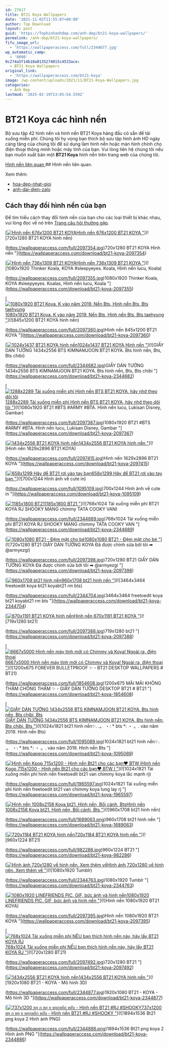 ```yaml
---
id: 27617
title: BT21 Koya Wallpapers
date: '2021-11-02T11:55:07+00:00'
author: Top Download
layout: post
guid: 'https://Tophinhanhdep.com/anh-dep/bt21-koya-wallpapers/'
permalink: /anh-dep/bt21-koya-wallpapers/
fifu_image_url:
  - 'https://wallpaperaccess.com/full/2344677.jpg'
wp_automatic_camp:
  - '8098'
0c274a5f14b18a0135274015c4533ace:
  - BT21 Koya Wallpapers
original_link:
  - 'https://wallpaperaccess.com/bt21-koya'
image: /wp-content/uploads/2021/11/BT21-Koya-Wallpapers.jpg
categories:
  - Ảnh Đẹp
lastmod: '2025-02-19T13:05:54.559Z'
---
```

# BT21 Koya các hình nền

Bộ sưu tập 42 hình nền và hình nền BT21 Koya hàng đầu có sẵn để tải xuống miễn phí. Chúng tôi hy vọng bạn thích bộ sưu tập hình ảnh HD ngày càng tăng của chúng tôi để sử dụng làm hình nền hoặc màn hình chính cho điện thoại thông minh hoặc máy tính của bạn. Vui lòng liên hệ chúng tôi nếu bạn muốn xuất bản một **BT21 Koya** hình nền trên trang web của chúng tôi.

[Hình nền liên quan ](#related) ## Hình nền liên quan.

   
 Xem thêm:

   
- [hoa-dep-nhat-gioi](https://tophinhanhdep.com/hinh-hoa-dep/hoa-dep-nhat-gioi/)
- [anh-dai-dien-zalo](https://tophinhanhdep.com/anh-avatar/anh-dai-dien-zalo/)

## Cách thay đổi hình nền của bạn

Để tìm hiểu cách thay đổi hình nền của bạn cho các loại thiết bị khác nhau, vui lòng đọc về nó trên [Trang câu hỏi thường gặp](https://tophinhanhdep.com/faq/).

  
[[![Hình nền 676x1200 BT21 KOYA](https://wallpaperaccess.com/full/2344677.jpg)Hình nền 676x1200 BT21 KOYA "](https://wallpaperaccess.com/download/bt21-koya-2344677)](![720x1280 BT21 KOYA hình nền)

(https://wallpaperaccess.com/full/2097354.jpg)720x1280 BT21 KOYA Hình nền "](https://wallpaperaccess.com/download/bt21-koya-2097354)

[[![Hình nền 736x1309 BT21 KOYA](https://wallpaperaccess.com/full/2097352.jpg)Hình nền 736x1309 BT21 KOYA "](https://wallpaperaccess.com/download/bt21-koya-2097352)](![1080x1920 Thinker Koala, KOYA #sleepyeyes.  Koala, Hình nền lucu, Koala)

(https://wallpaperaccess.com/full/2097355.jpg)1080x1920 Thinker Koala, KOYA #sleepyeyes. Koalas, Hình nền lucu, Koala "](https://wallpaperaccess.com/download/bt21-koya-2097355)

[[![1080x1920 BT21 Koya.  K vào năm 2019. Nền Bts, Hình nền Bts, Bts taehyung](https://wallpaperaccess.com/full/1095138.jpg)1080x1920 BT21 Koya. K vào năm 2019. Nền Bts, Hình nền Bts, Bts taehyung "](https://wallpaperaccess.com/download/bt21-koya-1095138)](![845x1200 BT21 KOYA hình nền)

(https://wallpaperaccess.com/full/2097360.jpg)Hình nền 845x1200 BT21 KOYA "](https://wallpaperaccess.com/download/bt21-koya-2097360)

[[![1024x1437 BT21 KOYA hình nền](https://wallpaperaccess.com/full/2097359.jpg)1024x1437 BT21 KOYA Hình nền "](https://wallpaperaccess.com/download/bt21-koya-2097359)](![GIẤY DÁN TƯỜNG 1434x2556 BTS KIMNAMJOON BT21 KOYA.  Bts hình nền, Bts, Bts chibi)

(https://wallpaperaccess.com/full/2344682.jpg)GIẤY DÁN TƯỜNG 1434x2556 BTS KIMNAMJOON BT21 KOYA. Bts hình nền, Bts, Bts chibi "](https://wallpaperaccess.com/download/bt21-koya-2344682)

[[![1288x2289 Tải xuống miễn phí Hình nền BTS BT21 KOYA, hãy nhớ theo dõi tôi](https://wallpaperaccess.com/full/1095108.jpg)1288x2289 Tải xuống miễn phí Hình nền BTS BT21 KOYA, hãy nhớ theo dõi tôi "](https://wallpaperaccess.com/download/bt21-koya-1095108)](![1080x1920 BT21 #BTS #ARMY #BTA.  Hình nền lucu, Lukisan Disney, Gambar)

(https://wallpaperaccess.com/full/2097367.jpg)1080x1920 BT21 #BTS #ARMY #BTA. Hình nền lucu, Lukisan Disney, Gambar "](https://wallpaperaccess.com/download/bt21-koya-2097367)

[[![1434x2556 BT21 KOYA hình nền](https://wallpaperaccess.com/full/2344685.jpg)1434x2556 BT21 KOYA hình nền "](https://wallpaperaccess.com/download/bt21-koya-2344685)](![Hình nền 1629x2896 BT21 KOYA)

(https://wallpaperaccess.com/full/2097415.jpg)Hình nền 1629x2896 BT21 KOYA "](https://wallpaperaccess.com/download/bt21-koya-2097415)

[[![658x1299 Hãy để BT21 rơi vào tay bạn](https://wallpaperaccess.com/full/2344687.jpg)658x1299 Hãy để BT21 rơi vào tay bạn "](https://wallpaperaccess.com/download/bt21-koya-2344687)](![700x1244 Hình ảnh về cute in)

(https://wallpaperaccess.com/full/1095109.jpg)700x1244 Hình ảnh về cute in "](https://wallpaperaccess.com/download/bt21-koya-1095109)

[[![1185x1800 BT21](https://wallpaperaccess.com/full/2097373.jpg)1185x1800 BT21 "](https://wallpaperaccess.com/download/bt21-koya-2097373)](![768x1024 Tải xuống miễn phí BT21 KOYA RJ SHOOKY MANG chimmy TATA COOKY VAN)

(https://wallpaperaccess.com/full/2344689.jpg)768x1024 Tải xuống miễn phí BT21 KOYA RJ SHOOKY MANG chimmy TATA COOKY VAN "](https://wallpaperaccess.com/download/bt21-koya-2344689)

[[![1080x1080 BT21 - Đệm mặt cho bé](https://wallpaperaccess.com/full/1891191.png)1080x1080 BT21 - Đệm mặt cho bé "](https://wallpaperaccess.com/download/bt21-koya-1891191)](![720x1280 BT21 GIẤY DÁN TƯỜNG KOYA Đã được chỉnh sửa bởi tôi ➡ @armyezgi)

(https://wallpaperaccess.com/full/2097398.jpg)720x1280 BT21 GIẤY DÁN TƯỜNG KOYA Đã được chỉnh sửa bởi tôi ➡ @armyezgi "](https://wallpaperaccess.com/download/bt21-koya-2097398)

[[![960x1708 bt21 hình nền](https://wallpaperaccess.com/full/1484208.png)960x1708 bt21 hình nền "](https://wallpaperaccess.com/download/bt21-koya-1484208)](![3464x3464 freetoedit koya bt21 koyabt21 rm bts)

(https://wallpaperaccess.com/full/2344704.jpg)3464x3464 freetoedit koya bt21 koyabt21 rm bts "](https://wallpaperaccess.com/download/bt21-koya-2344704)

[[![670x1191 BT21 KOYA hình nền](https://wallpaperaccess.com/full/2097361.jpg)Hình nền 670x1191 BT21 KOYA "](https://wallpaperaccess.com/download/bt21-koya-2097361)](![719x1280 bt21)

(https://wallpaperaccess.com/full/2097388.jpg)719x1280 bt21 "](https://wallpaperaccess.com/download/bt21-koya-2097388)

[[![6667x5000 Hình nền máy tính mới có Chimmy và Koya!  Ngoài ra, điện thoại](https://wallpaperaccess.com/full/913163.jpg)6667x5000 Hình nền máy tính mới có Chimmy và Koya! Ngoài ra, điện thoại "](https://wallpaperaccess.com/download/bt21-koya-913163)](![1200x675 FOREVER BULLETPROOF ✨ - BT21 DESKTOP WALLPAPERS # BT21)

(https://wallpaperaccess.com/full/1854608.jpg)1200x675 MÃI MÃI KHÔNG THẤM CHỐNG THẤM ✨ - GIẤY DÁN TƯỜNG DESKTOP BT21 # BT21 "](https://wallpaperaccess.com/download/bt21-koya-1854608)

[[![GIẤY DÁN TƯỜNG 1434x2556 BTS KIMNAMJOON BT21 KOYA.  Bts hình nền, Bts chibi, Bts](https://wallpaperaccess.com/full/729213.jpg)GIẤY DÁN TƯỜNG 1434x2556 BTS KIMNAMJOON BT21 KOYA. Bts hình nền, Bts chibi, Bts "](https://wallpaperaccess.com/download/bt21-koya-729213)](![1024x1821 bt21 hình nền✨.  .。 ・: * bts *: ・ 。.  vào năm 2019. Hình nền Bts)

(https://wallpaperaccess.com/full/1095089.jpg)1024x1821 bt21 hình nền✨. .。 ・: \* bts \*: ・ 。. vào năm 2019. Hình nền Bts "](https://wallpaperaccess.com/download/bt21-koya-1095089)

[[![Hình nền Kpop 715x1200 - Hình nền Bt21 cho các bạn❤️ BTW I](https://wallpaperaccess.com/full/2097386.jpg)Hình nền Kpop 715x1200 - Hình nền Bt21 cho các bạn❤️ BTW I "](https://wallpaperaccess.com/download/bt21-koya-2097386)](![1024x1821 Tải xuống miễn phí hình nền freetoedit bt21 van chimmy koya lắc mạnh rj)

(https://wallpaperaccess.com/full/1965597.jpg)1024x1821 Tải xuống miễn phí hình nền freetoedit bt21 van chimmy koya lung lay rj "](https://wallpaperaccess.com/download/bt21-koya-1965597)

[[![Hình nền 1008x2158 Koya bt21.  Hình nền, Bối cảnh, Bts](https://wallpaperaccess.com/full/2097362.jpg)Hình nền 1008x2158 Koya bt21. Hình nền, Bối cảnh, Bts "](https://wallpaperaccess.com/download/bt21-koya-2097362)](![960x1708 bt21 hình nền)

(https://wallpaperaccess.com/full/1689063.png)960x1708 bt21 hình nền "](https://wallpaperaccess.com/download/bt21-koya-1689063)

[[![720x1184 BT21 KOYA hình nền](https://wallpaperaccess.com/full/2097377.jpg)720x1184 BT21 KOYA hình nền "](https://wallpaperaccess.com/download/bt21-koya-2097377)](![960x1224 BT21)

(https://wallpaperaccess.com/full/982286.jpg)960x1224 BT21 "](https://wallpaperaccess.com/download/bt21-koya-982286)

[[![Hình ảnh 720x1280 về hình nền.  Xem thêm về](https://wallpaperaccess.com/full/2097483.jpg)Hình ảnh 720x1280 về hình nền. Xem thêm về "](https://wallpaperaccess.com/download/bt21-koya-2097483)](![1080x1920 Tumblr)

(https://wallpaperaccess.com/full/2344763.jpg)1080x1920 Tumblr "](https://wallpaperaccess.com/download/bt21-koya-2344763)

[[![1080x1920 LINEFRIENDS PIC.  GIF, bức ảnh và hình nền](https://wallpaperaccess.com/full/1430104.jpg)1080x1920 LINEFRIENDS PIC. GIF, bức ảnh và hình nền "](https://wallpaperaccess.com/download/bt21-koya-1430104)](![Hình nền 1080x1920 BT21 KOYA)

(https://wallpaperaccess.com/full/2097395.jpg)Hình nền 1080x1920 BT21 KOYA "](https://wallpaperaccess.com/download/bt21-koya-2097395)

[[![768x1024 Tải xuống miễn phí NẾU bạn thích hình nền này, hãy lấy BT21 KOYA RJ](https://wallpaperaccess.com/full/2344832.jpg)768x1024 Tải xuống miễn phí NẾU bạn thích hình nền này, hãy lấy BT21 KOYA RJ "](https://wallpaperaccess.com/download/bt21-koya-2344832)](![720x1280 BT21)

(https://wallpaperaccess.com/full/2097492.jpg)720x1280 BT21 "](https://wallpaperaccess.com/download/bt21-koya-2097492)

[[![1434x2556 BT21 KOYA hình nền](https://wallpaperaccess.com/full/2344870.jpg)1434x2556 BT21 KOYA hình nền "](https://wallpaperaccess.com/download/bt21-koya-2344870)](![1920x1080 BT21 - KOYA - Mô hình 3D)

(https://wallpaperaccess.com/full/2344877.jpg)1920x1080 BT21 - KOYA - Mô hình 3D "](https://wallpaperaccess.com/download/bt21-koya-2344877)

[[![737x1200 หยุ ก หยุ ย หยุกหยิก หยับ - Hình nền BT21 #RJ #SHOOKY](https://wallpaperaccess.com/full/2344882.jpg)737x1200 หยุ ก หยุ ย หยุกหยิก หยับ - Hình nền BT21 #RJ #SHOOKY "](https://wallpaperaccess.com/download/bt21-koya-2344882)](![1894x1536 Bt21 png koya 2 Hình ảnh PNG)

(https://wallpaperaccess.com/full/2344886.png)1894x1536 Bt21 png koya 2 Hình ảnh PNG "](https://wallpaperaccess.com/download/bt21-koya-2344886)

